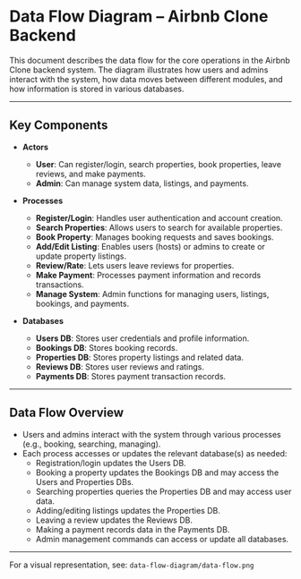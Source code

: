 # Data Flow Diagram – Airbnb Clone Backend

This document describes the data flow for the core operations in the Airbnb Clone backend system. The diagram illustrates how users and admins interact with the system, how data moves between different modules, and how information is stored in various databases.

---

## Key Components

- **Actors**

  - **User**: Can register/login, search properties, book properties, leave reviews, and make payments.
  - **Admin**: Can manage system data, listings, and payments.

- **Processes**

  - **Register/Login**: Handles user authentication and account creation.
  - **Search Properties**: Allows users to search for available properties.
  - **Book Property**: Manages booking requests and saves bookings.
  - **Add/Edit Listing**: Enables users (hosts) or admins to create or update property listings.
  - **Review/Rate**: Lets users leave reviews for properties.
  - **Make Payment**: Processes payment information and records transactions.
  - **Manage System**: Admin functions for managing users, listings, bookings, and payments.

- **Databases**
  - **Users DB**: Stores user credentials and profile information.
  - **Bookings DB**: Stores booking records.
  - **Properties DB**: Stores property listings and related data.
  - **Reviews DB**: Stores user reviews and ratings.
  - **Payments DB**: Stores payment transaction records.

---

## Data Flow Overview

- Users and admins interact with the system through various processes (e.g., booking, searching, managing).
- Each process accesses or updates the relevant database(s) as needed:
  - Registration/login updates the Users DB.
  - Booking a property updates the Bookings DB and may access the Users and Properties DBs.
  - Searching properties queries the Properties DB and may access user data.
  - Adding/editing listings updates the Properties DB.
  - Leaving a review updates the Reviews DB.
  - Making a payment records data in the Payments DB.
  - Admin management commands can access or update all databases.

---

For a visual representation, see:
`data-flow-diagram/data-flow.png`
